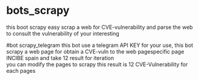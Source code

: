# bots_scrapy
this boot scrapy easy scrap a web for CVE-vulnerability and parse the web to consult the vulnerability of your interesting

#bot scrapy_telegram
this bot use a telegram API KEY for your use, this bot scrapy a web page for obtain a CVE-vuln to the web pagespecific page INCIBE spain and take 12 result for iteration  
you can modify the pages to scrapy this result is 12 CVE-Vulnerability for each pages

